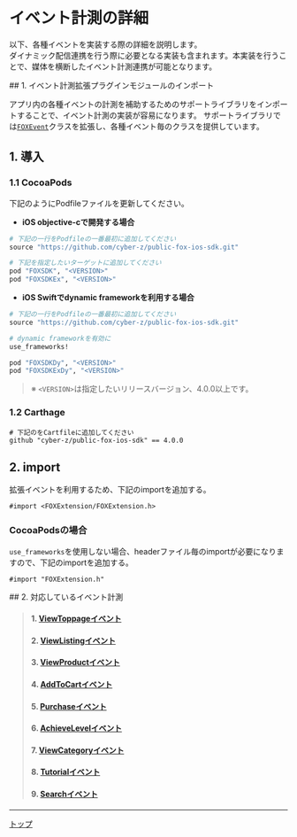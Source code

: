 # イベント計測の詳細

以下、各種イベントを実装する際の詳細を説明します。<br>
ダイナミック配信連携を行う際に必要となる実装も含まれます。本実装を行うことで、媒体を横断したイベント計測連携が可能となります。

<div id="install_extension"></div>
## 1. イベント計測拡張プラグインモジュールのインポート

アプリ内の各種イベントの計測を補助するためのサポートライブラリをインポートすることで、イベント計測の実装が容易になります。
サポートライブラリでは[`FOXEvent`](../sdk_api/README.md#foxevent)クラスを拡張し、各種イベント毎のクラスを提供しています。

## 1. 導入
### 1.1 CocoaPods

下記のようにPodfileファイルを更新してください。
* **iOS objective-cで開発する場合**

```ruby
# 下記の一行をPodfileの一番最初に追加してください
source "https://github.com/cyber-z/public-fox-ios-sdk.git"

# 下記を指定したいターゲットに追加してください
pod "FOXSDK", "<VERSION>"
pod "FOXSDKEx", "<VERSION>"
```

* **iOS Swiftでdynamic frameworkを利用する場合**
```ruby
# 下記の一行をPodfileの一番最初に追加してください
source "https://github.com/cyber-z/public-fox-ios-sdk.git"

# dynamic frameworkを有効に
use_frameworks!

pod "FOXSDKDy", "<VERSION>"
pod "FOXSDKExDy", "<VERSION>"
```

> ※ `<VERSION>`は指定したいリリースバージョン、4.0.0以上です。



### 1.2 Carthage
```
# 下記のをCartfileに追加してください
github "cyber-z/public-fox-ios-sdk" == 4.0.0
```

## 2. import
拡張イベントを利用するため、下記のimportを追加する。
```objc
#import <FOXExtension/FOXExtension.h>
```

### CocoaPodsの場合
`use_frameworks`を使用しない場合、headerファイル毎のimportが必要になりますので、下記のimportを追加する。
```objc
#import "FOXExtension.h"
```

<div id="supported_events"></div>
## 2. 対応しているイベント計測

> #### 1. [ViewToppageイベント](./01_view_toppage/README.md)
> #### 2. [ViewListingイベント](./02_view_listing/README.md)
> #### 3. [ViewProductイベント](./03_view_product/README.md)
> #### 4. [AddToCartイベント](./04_view_basket/README.md)
> #### 5. [Purchaseイベント](./05_track_transaction/README.md)
> #### 6. [AchieveLevelイベント](./06_achieve_level/README.md)
> #### 7. [ViewCategoryイベント](./07_view_category/README.md)
> #### 8. [Tutorialイベント](./08_tutorial_completion/README.md)
> #### 9. [Searchイベント](./09_search/README.md)

---
[トップ](../../README.md)
